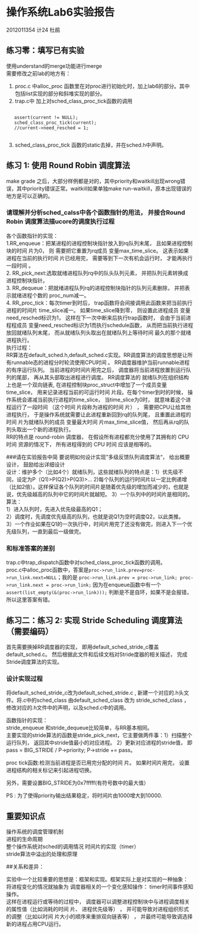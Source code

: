 # 操作系统Lab6实验报告

2012011354
计24
杜鹃

## 练习零：填写已有实验
使用understand的merge功能进行merge  
需要修改之前lab的地方有：  
1. proc.c 中alloc_proc 函数里在对proc进行初始化时，加上lab6的部分。其中包括list实现的部分和斜堆实现的部分。  
2. trap.c中 加上对sched_class_proc_tick函数的调用  
```

   assert(current != NULL);
   sched_class_proc_tick(current);
   //current->need_resched = 1;


```
3. sched_class_proc_tick 函数的static去掉，并在sched.h中声明。

## 练习 1: 使用 Round Robin 调度算法
make grade 之后，大部分样例都是对的，其中priority和waitkill出现wrong错误，其中priority错误正常。waitkill如果单独make run-waitkill，原本出现错误的地方是可以正确的。  

### 请理解并分析sched_calss中各个函数指针的用法， 并接合Round Robin 调度算法描ucore的调度执行过程  
各个函数指针的实现：  
1.RR_enqueue：把某进程的进程控制块指针放入到rq队列末尾， 且如果进程控制块的时间 片为0， 则
需要把它重置为rq成员 变量max_time_slice。 这表示如果进程在当前的执行时间 片已经用完， 需要等到下一次有机会运行时， 才能再执行一段时间 。  
2. RR_pick_next:选取就绪进程队列rq中的队头队列元素， 并把队列元素转换成进程控制块指针。  
3. RR_dequeue：把就绪进程队列rq的进程控制块指针的队列元素删除， 并把表示就绪进程个数的
proc_num减一。  
4. RR_proc_tick：每次timer到时后， trap函数将会间接调用此函数来把当前执行进程的时间片
time_slice减一。 如果time_slice降到零， 则设置此进程成员 变量need_resched标识为1， 这样在下一次中断来后执行trap函数时， 会由于当前进程程成员 变量need_resched标识为1而执行schedule函数， 从而把当前执行进程放回就绪队列末尾， 而从就绪队列头取出在就绪队列上等待时间 最久的那个就绪进程执行。  
执行过程：  
RR算法在default_sched.h,default_sched.c实现。RR调度算法的调度思想是让所有runnable态的进程分时轮流使用CPU时间 。 RR调度器维护当前runnable进程的有序运行队列。 当前进程的时间片用完之后， 调度器将当前进程放置到运行队列的尾部， 再从其头部取出进程进行调度。 RR调度算法的
就绪队列在组织结构上也是一个双向链表, 在进程控制块proc_struct中增加了一个成员变量time_slice， 用来记录进程当前的可运行时间 片段。在每个timer到时的时候， 操作系统会递减当前执行进程的time_slice， 当time_slice为0时， 就意味着这个进程运行了一段时间 （这个时间 片段称为进程的时间 片） ， 需要把CPU让给其他进程执行， 于是操作系统就需要让此进程重新回到rq的队列尾， 且重置此进程的时间 片为就绪队列的成员 变量最大时间 片max_time_slice值， 然后再从rq的队列头取出一个新的进程执行。   
 RR的特点是 round-robin 调度器， 在假设所有进程都充分使用了其拥有的 CPU 时间 资源的情况下， 所有进程得到的 CPU 时间 应该是相等的。 

###请在实验报告中简 要说明如何设计实现”多级反馈队列调度算法“， 给出概要设计， 鼓励给出详细设计  
设计：维护多个（比如4个）就绪队列，这些就绪队列的特点是：1）优先级不同，设定为P（Q1)>P(Q2)>P(Q3)>...  2)每个队列的运行时间片以一定比例递增（比如2倍）。这样保证各个队列的时间片是随着优先级的增加而减少的，也就是说，优先级越高的队列中它的时间片就越短。  3）一个队列中的时间片是相同的。  
算法：  
1）进入队列时，先进入优先级最高的Q1；  
2）调度时，先调度优先级高的队列，也就是说Q1为空时调度Q2，以此类推。  
3）一个作业如果在Q1的一次执行中，时间片用完了还没有做完，则进入下一个优先级队列，一直到最后一级做完。  


### 和标准答案的差别
trap.c中trap_dispatch函数中对sched_class_proc_tick函数的调用。    
proc.c中alloc_proc函数中，答案是`proc->run_link.prev=proc->run_link.next=NULL`；我的是 `proc->run_link.prev = proc->run_link; proc->run_link.next = proc->run_link;` 因为在enqueue函数中有一个`assert(list_empty(&(proc->run_link)));` 判断是不是自环，如果不是会报错，所以这里答案有错。     



## 练习二：练习 2: 实现 Stride Scheduling 调度算法（需要编码）
首先需要换掉RR调度器的实现， 即用default_sched_stride_c覆盖default_sched.c。 然后根据此文件和后续文档对Stride度器的相关描述， 完成Stride调度算法的实现。


### 设计实现过程
将default_sched_stride_c改为default_sched_stride.c , 新建一个对应的.h头文件。将.c中的sched_class 由default_sched_class 改为 stride_sched_class ，修改对应的.h文件中的声明，以及sched.c中的调用。   

函数指针的实现：  
stride_enqueue 和stride_dequeue比较简单，与RR基本相同。  
主要实现的stride算法的函数是stride_pick_next，它主要做两件事：1）扫描整个运行队列， 返回其中stride值最小的对应进程。
2）更新对应进程的stride值， 即pass = BIG_STRIDE / P->priority; P->stride += pass。

proc tick函数:检测当前进程是否已用完分配的时间 片。 如果时间片用完， 设置进程结构的相关标记来引起进程切换。   

另外，需要设置BIG_STRIDE为0x7fffff(有符号数中的最大值） 

PS : 为了使得priority输出结果稳定，将时间片由1000增大到10000.

## 重要知识点
操作系统的调度管理机制  
进程的生命周期  
整个操作系统对sched的调用情况
时间片的实现（timer）  
stride算法中溢出的处理和原理


##关系和差异：  

实验中一个比较重要的思想是：框架和实现。框架实际上是对实现的一种抽象：  
将进程变化的情况就抽象为
调度器相关的一个变化感知操作： timer时间事件感知操作。   
这样在进程运行或等待的过程中， 调度器可以调整进程控制块中与进程调度相关的属性值（比如消耗的时间 片、 进程优先级等） ， 并可能导致对进程组织形式的调整（比如以时间 片大小的顺序来重排双向链表等） ， 并最终可能导致调选择新的进程占用CPU运行。 